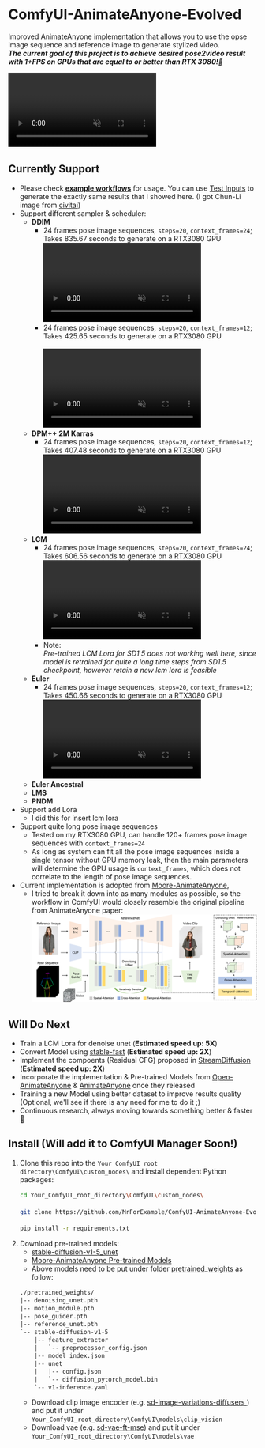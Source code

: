 # ComfyUI-AnimateAnyone-Evolved
 Improved AnimateAnyone implementation that allows you to use the opse image sequence and reference image to generate stylized video.<br>
 ***The current goal of this project is to achieve desired pose2video result with 1+FPS on GPUs that are equal to or better than RTX 3080!🚀***

<video controls autoplay loop src="https://github.com/MrForExample/ComfyUI-AnimateAnyone-Evolved/assets/62230687/572eaa8d-6011-42dc-9ac5-9bbd86e4ac9d" muted="false"></video> 


## Currently Support
- Please check **[example workflows](./_Example_Workflow/)** for usage. You can use [Test Inputs](./_Example_Workflow/_Test_Inputs/) to generate the exactly same results that I showed here. (I got Chun-Li image from [civitai](https://civitai.com/images/3034077))
- Support different sampler & scheduler:
  - **DDIM**
    - 24 frames pose image sequences, `steps=20`, `context_frames=24`; Takes 835.67 seconds to generate on a RTX3080 GPU
    <br><video controls autoplay loop src="https://github.com/MrForExample/ComfyUI-AnimateAnyone-Evolved/assets/62230687/4e5f6b80-88a7-4bf8-9c81-7a00b5a02c76" muted="false" width="320"></video> 
    - 24 frames pose image sequences, `steps=20`, `context_frames=12`; Takes 425.65 seconds to generate on a RTX3080 GPU  
    <br><video controls autoplay loop src="https://github.com/MrForExample/ComfyUI-AnimateAnyone-Evolved/assets/62230687/5691ac83-1400-43e2-a930-531d7695e506" muted="false" width="320"></video>
  - **DPM++ 2M Karras**
    - 24 frames pose image sequences, `steps=20`, `context_frames=12`; Takes 407.48 seconds to generate on a RTX3080 GPU
    <br><video controls autoplay loop src="https://github.com/MrForExample/ComfyUI-AnimateAnyone-Evolved/assets/62230687/45c6aaeb-b750-4d44-8c31-edbdcf1068d8" muted="false" width="320"></video>
  - **LCM**
    - 24 frames pose image sequences, `steps=20`, `context_frames=24`; Takes 606.56 seconds to generate on a RTX3080 GPU
    <br><video controls autoplay loop src="https://github.com/MrForExample/ComfyUI-AnimateAnyone-Evolved/assets/62230687/e8c712ec-fc7f-4679-ae41-99449f4f76aa" muted="false" width="320"></video>
    - Note:<br>*Pre-trained LCM Lora for SD1.5 does not working well here, since model is retrained for quite a long time steps from SD1.5 checkpoint, however retain a new lcm lora is feasible*
  - **Euler**
    - 24 frames pose image sequences, `steps=20`, `context_frames=12`; Takes 450.66 seconds to generate on a RTX3080 GPU
    <br><video controls autoplay loop src="https://github.com/MrForExample/ComfyUI-AnimateAnyone-Evolved/assets/62230687/6a5b7c28-943d-4ff2-83de-3460ab1a6b61" muted="false" width="320"></video>
  - **Euler Ancestral**
  - **LMS**
  - **PNDM**
- Support add Lora
  - I did this for insert lcm lora
- Support quite long pose image sequences
  - Tested on my RTX3080 GPU, can handle 120+ frames pose image sequences with `context_frames=24`
  - As long as system can fit all the pose image sequences inside a single tensor without GPU memory leak, then the main parameters will determine the GPU usage is `context_frames`, which does not correlate to the length of pose image sequences.
- Current implementation is adopted from [Moore-AnimateAnyone](https://github.com/MooreThreads/Moore-AnimateAnyone), 
  - I tried to break it down into as many modules as possible, so the workflow in ComfyUI would closely resemble the original pipeline from AnimateAnyone paper:
    <br>![_Example_Workflow\_Other_Imgs\AA_pipeline.png](_Example_Workflow/_Other_Imgs/AA_pipeline.png)

## Will Do Next
- Train a LCM Lora for denoise unet (**Estimated speed up: 5X**)
- Convert Model using [stable-fast](https://github.com/chengzeyi/stable-fast) (**Estimated speed up: 2X**)
- Implement the compoents (Residual CFG) proposed in [StreamDiffusion](https://github.com/cumulo-autumn/StreamDiffusion?tab=readme-ov-file) (**Estimated speed up: 2X**)
- Incorporate the implementation & Pre-trained Models from [Open-AnimateAnyone](https://github.com/guoqincode/Open-AnimateAnyone) & [AnimateAnyone](https://github.com/HumanAIGC/AnimateAnyone) once they released
- Training a new Model using better dataset to improve results quality (Optional, we'll see if there is any need for me to do it ;)
- Continuous research, always moving towards something better & faster🚀

## Install (Will add it to ComfyUI Manager Soon!)

1.  Clone this repo into the  `Your ComfyUI root directory\ComfyUI\custom_nodes\` and install dependent Python packages:
    ```bash
    cd Your_ComfyUI_root_directory\ComfyUI\custom_nodes\

    git clone https://github.com/MrForExample/ComfyUI-AnimateAnyone-Evolved.git

    pip install -r requirements.txt
    ```
2. Download pre-trained models:
    - [stable-diffusion-v1-5_unet](https://huggingface.co/runwayml/stable-diffusion-v1-5/tree/main/unet)
    - [Moore-AnimateAnyone Pre-trained Models](https://huggingface.co/patrolli/AnimateAnyone/tree/main)
    - Above models need to be put under folder [pretrained_weights](./pretrained_weights/) as follow:
    ```text
    ./pretrained_weights/
    |-- denoising_unet.pth
    |-- motion_module.pth
    |-- pose_guider.pth
    |-- reference_unet.pth
    `-- stable-diffusion-v1-5
        |-- feature_extractor
        |   `-- preprocessor_config.json
        |-- model_index.json
        |-- unet
        |   |-- config.json
        |   `-- diffusion_pytorch_model.bin
        `-- v1-inference.yaml
    ```
    - Download clip image encoder (e.g. [sd-image-variations-diffusers ](https://huggingface.co/lambdalabs/sd-image-variations-diffusers/tree/main/image_encoder)) and put it under `Your_ComfyUI_root_directory\ComfyUI\models\clip_vision`
    - Download vae (e.g. [sd-vae-ft-mse](https://huggingface.co/stabilityai/sd-vae-ft-mse/tree/main)) and put it under `Your_ComfyUI_root_directory\ComfyUI\models\vae`
